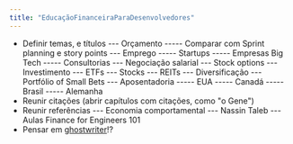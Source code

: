 ```yaml
---
title: "EducaçãoFinanceiraParaDesenvolvedores"
---
```


- Definir temas, e títulos
--- Orçamento
----- Comparar com Sprint planning e story points
--- Emprego
----- Startups
----- Empresas Big Tech
----- Consultorias
--- Negociação salarial
--- Stock options
--- Investimento
--- ETFs
--- Stocks
--- REITs
--- Diversificação
--- Portfólio of Small Bets
--- Aposentadoria
----- EUA
----- Canadá
----- Brasil
----- Alemanha
- Reunir citações (abrir capítulos com citações, como "o Gene")
- Reunir referências
--- Economia comportamental
--- Nassin Taleb
--- Aulas Finance for Engineers 101
- Pensar em [ghostwriter](https://ateiadehistorias.com.br/portfolio/ghostwriting/)!?
